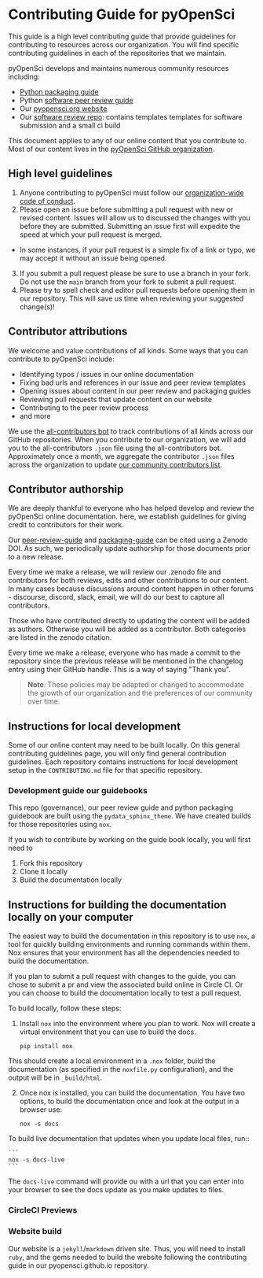 # Contributing Guide for pyOpenSci

This guide is a high level contributing guide that provide guidelines for
contributing to resources across our organization. You will find specific contributing guidelines in each of the repositories that
we maintain.

pyOpenSci develops and maintains numerous community resources including:

- [Python packaging guide]()
- Python [software peer review guide](https://github.com/pyOpenSci/software-peer-review)
- Our [pyopensci.org website](https://github.com/pyOpenSci/pyopensci.github.io)
- Our [software review repo](https://github.com/pyOpenSci/software-submission): contains templates templates for software submission and a small ci build

This document applies to any of our online content that you
contribute to. Most of our content lives in the [pyOpenSci
GitHub organization](https://github.com/pyopensci).

## High level guidelines

1. Anyone contributing to pyOpenSci must follow our [organization-wide code of conduct](https://www.pyopensci.org/governance/CODE_OF_CONDUCT.html).
2. Please open an issue before submitting a pull request with new or revised content. Issues will allow us to discussed the changes with you before they are submitted. Submitting an issue first will expedite the speed at which your pull request is merged.

- In some instances, if your pull request is a simple fix of a link or typo, we may accept it without an issue being opened.

3. If you submit a pull request please be sure to use a branch in your fork. Do not use the `main` branch from your fork to submit a pull request.
4. Please try to spell check and editor pull requests before opening them in our repository. This will save us time when reviewing your suggested change(s)!

## Contributor attributions

We welcome and value contributions of all kinds. Some ways that
you can contribute to pyOpenSci include:

- Identifying typos / issues in our online documentation
- Fixing bad urls and references in our issue and peer review templates
- Opening issues about content in our peer review and packaging guides
- Reviewing pull requests that update content on our website
- Contributing to the peer review process
- and more

We use the [all-contributors bot](https://allcontributors.org/) to track contributions of all kinds
across our GitHub repositories. When you contribute to our organization, we will add you to the all-contributors `.json` file
using the all-contributors bot. Approximately once a month, we aggregate the contributor `.json` files across the organization to update [our community contributors
list](https://www.pyopensci.org/our-community/#pyopensci-community-contributors).

## Contributor authorship

We are deeply thankful to everyone who has helped develop and review the pyOpenSci
online documentation. here, we establish guidelines
for giving credit to contributors for their work.

Our [peer-review-guide](https://zenodo.org/record/7101778) and [packaging-guide](https://zenodo.org/record/7786869) can be cited using a
Zenodo DOI. As such, we periodically update authorship for those documents prior to a new release.

Every time we make a release, we will review our .zenodo file and contributors for both reviews, edits and other contributions to our content. In many cases because discussions around content happen in other forums - discourse, discord, slack, email, we will do our best to capture all contributors.

Those who have contributed directly to updating the content will be added as authors. Otherwise you will be added as a contributor. Both categories are listed in the zenodo citation.

Every time we make a release, everyone who has made a commit to the repository since the previous release will be mentioned in the changelog entry using their GitHub handle. This is a way of saying "Thank you".

> **Note**: These policies may be adapted or changed to
> accommodate the growth of our organization and the preferences of our community over time.

## Instructions for local development

Some of our online content may need to be built locally.
On this general contributing guidelines page, you will only find general contribution guidelines. Each repository contains instructions for local development setup
in the `CONTRIBUTING.md` file for that specific repository.

### Development guide our guidebooks

This repo (governance), our peer review guide and python packaging guidebook are built using the `pydata_sphinx_theme`. We have created builds
for those repositories using `nox`.

If you wish to contribute by working on the guide book locally, you
will first need to

1. Fork this repository
2. Clone it locally
3. Build the documentation locally

## Instructions for building the documentation locally on your computer

The easiest way to build the documentation in this repository is to use `nox`,
a tool for quickly building environments and running commands within them.
Nox ensures that your environment has all the dependencies needed to build the documentation.

If you plan to submit a pull request with changes to the guide, you can chose to submit a pr and view the associated build online in Circle CI. Or you can choose to build the documentation locally to test a pull request.

To build locally, follow these steps:

1. Install `nox` into the environment where you plan to work. Nox will create a virtual environment that you can use to build the docs.

   ```
   pip install nox
   ```

This should create a local environment in a `.nox` folder, build the documentation (as specified in the `noxfile.py` configuration), and the output will be in `_build/html`.

2. Once nox is installed, you can build the documentation. You have two options, to build the documentation once and look at the output in a browser use:

   ```
   nox -s docs
   ```

To build live documentation that updates when you update local files, run::

    ```
    nox -s docs-live
    ```

The `docs-live` command will provide ou with a url that you can enter into your
browser to see the docs update as you make updates to files.

### CircleCI Previews

### Website build

Our website is a `jekyll`/`markdown` driven site. Thus, you will need to install `ruby`, and the gems needed to build the website following the contributing guide in our pyopensci.github.io repository.

```

```

